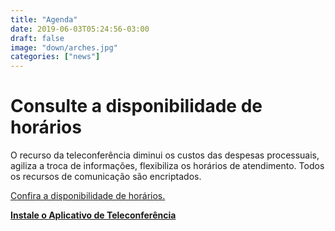 ```yaml
---
title: "Agenda"
date: 2019-06-03T05:24:56-03:00
draft: false
image: "down/arches.jpg"
categories: ["news"]
---
```

# Consulte a disponibilidade de horários

O recurso da teleconferência diminui os custos das despesas processuais, agiliza a troca de informações, flexibiliza os horários de atendimento. Todos os recursos de comunicação são encriptados.

<a data-disable-linkrewriter="true" data-modal-video="" data-modal-size="854x480" target="modal-frame" href="https://calendar.google.com/calendar/embed?height=590&amp;wkst=2&amp;bgcolor=%23ffffff&amp;ctz=America%2FSao_Paulo&amp;src=bHVpenBlaXhvdG8uYWR2QGdtYWlsLmNvbQ&amp;src=YWRkcmVzc2Jvb2sjY29udGFjdHNAZ3JvdXAudi5jYWxlbmRhci5nb29nbGUuY29t&amp;src=OTdzODh2MWdrdmZxbTAwNmVrajdsMTFibGtAZ3JvdXAuY2FsZW5kYXIuZ29vZ2xlLmNvbQ&amp;src=cHRfYnIuYnJhemlsaWFuI2hvbGlkYXlAZ3JvdXAudi5jYWxlbmRhci5nb29nbGUuY29t&amp;color=%23F09300&amp;color=%23F09300&amp;color=%23F4511E&amp;color=%230B8043&amp;mode=WEEK&amp;title=Compromissos&amp;showPrint=0&amp;showCalendars=0" class=" unifyCta">Confira a disponibilidade de horários.</a>

**<a data-disable-linkrewriter="true" data-modal-video="" data-modal-size="854x480" target="modal-frame" href="https://zoom.us/" class=" unifyCta">Instale o Aplicativo de Teleconferência</a>**
